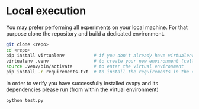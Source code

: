 # Local execution

You may prefer performing all experiments on your local machine.
For that purpose clone the repository and build a dedicated environment.

```bash
git clone <repo>
cd <repo>
pip install virtualenv           # if you don't already have virtualenv installed
virtualenv .venv                 # to create your new environment (called '.venv' here)
source .venv/bin/activate        # to enter the virtual environment
pip install -r requirements.txt  # to install the requirements in the current environment
```

In order to verify you have successfully installed cvxpy and its dependencies
please run (from within the virtual environment) 

```bash
python test.py 
```
